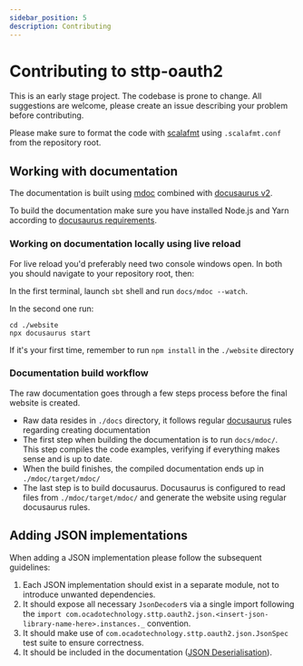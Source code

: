 ```yaml
---
sidebar_position: 5
description: Contributing
---
```


# Contributing to sttp-oauth2

This is an early stage project. The codebase is prone to change. All suggestions are welcome, please create an issue describing your problem before contributing.

Please make sure to format the code with [scalafmt](https://scalameta.org/scalafmt/) using `.scalafmt.conf` from the repository root.

## Working with documentation

The documentation is built using [mdoc](https://github.com/scalameta/mdoc) combined with [docusaurus v2](https://docusaurus.io/). 

To build the documentation make sure you have installed Node.js and Yarn according to [docusaurus requirements](https://docusaurus.io/docs/installation#requirements). 

### Working on documentation locally using live reload

For live reload you'd preferably need two console windows open. In both you should navigate to your repository root, then:

In the first terminal, launch `sbt` shell and run `docs/mdoc --watch`.

In the second one run:
```shell
cd ./website
npx docusaurus start
```

If it's your first time, remember to run `npm install` in the `./website` directory


### Documentation build workflow

The raw documentation goes through a few steps process before the final website is created.

- Raw data resides in `./docs` directory, it follows regular [docusaurus](https://docusaurus.io/) rules regarding creating documentation
- The first step when building the documentation is to run `docs/mdoc/`. This step compiles the code examples, verifying if everything makes sense and is up to date.
- When the build finishes, the compiled documentation ends up in `./mdoc/target/mdoc/`
- The last step is to build docusaurus. Docusaurus is configured to read files from `./mdoc/target/mdoc/` and generate the website using regular docusaurus rules.

## Adding JSON implementations
When adding a JSON implementation please follow the subsequent guidelines:
1. Each JSON implementation should exist in a separate module, not to introduce unwanted dependencies.
2. It should expose all necessary `JsonDecoder`s via a single import following the `import com.ocadotechnology.sttp.oauth2.json.<insert-json-library-name-here>.instances._` convention.
3. It should make use of `com.ocadotechnology.sttp.oauth2.json.JsonSpec` test suite to ensure correctness.
4. It should be included in the documentation ([JSON Deserialisation](json-deserialisation.md)).

